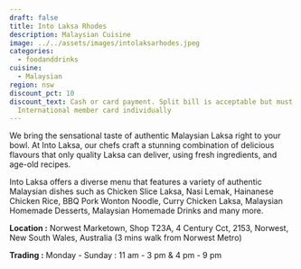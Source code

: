 ```yaml
---
draft: false
title: Into Laksa Rhodes
description: Malaysian Cuisine
image: ../../assets/images/intolaksarhodes.jpeg
categories:
  - foodanddrinks
cuisine:
  - Malaysian
region: nsw
discount_pct: 10
discount_text: Cash or card payment. Split bill is acceptable but must show HMG
  International member card individually
---
```

We bring the sensational taste of authentic Malaysian Laksa right to your bowl. At Into Laksa, our chefs craft a stunning combination of delicious flavours that only quality Laksa can deliver, using fresh ingredients, and age-old recipes.

Into Laksa offers a diverse menu that features a variety of authentic Malaysian dishes such as Chicken Slice Laksa, Nasi Lemak, Hainanese Chicken Rice, BBQ Pork Wonton Noodle, Curry Chicken Laksa, Malaysian Homemade Desserts, Malaysian Homemade Drinks and many more.

**Location :** Norwest Marketown, Shop T23A, 4 Century Cct, 2153, Norwest, New South Wales, Australia
(3 mins walk from Norwest Metro)

**Trading :** Monday - Sunday : 11 am - 3 pm & 4 pm - 9 pm
